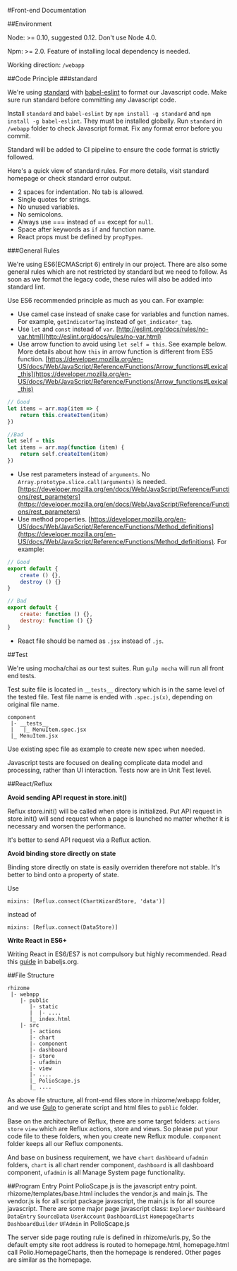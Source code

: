#Front-end Documentation

##Environment

Node: >= 0.10, suggested 0.12. Don't use Node 4.0.

Npm: >= 2.0. Feature of installing local dependency is needed.

Working direction: `/webapp`

##Code Principle
###standard

We're using [standard](https://github.com/feross/standard) with [babel-eslint](https://github.com/babel/babel-eslint) to format our Javascript code. Make sure run standard before committing any Javascript code.

Install `standard` and `babel-eslint` by `npm install -g standard` and `npm install -g babel-eslint`. They must be installed globally. Run `standard` in `/webapp` folder to check Javascript format. Fix any format error before you commit.

Standard will be added to CI pipeline to ensure the code format is strictly followed.

Here's a quick view of standard rules. For more details, visit standard homepage or check standard error output.

* 2 spaces for indentation. No tab is allowed.
* Single quotes for strings.
* No unused variables.
* No semicolons.
* Always use === instead of == except for `null`.
* Space after keywords as `if` and function name.
* React props must be defined by `propTypes`.

###General Rules

We're using ES6(ECMAScript 6) entirely in our project. There are also some general rules which are not restricted by standard but we need to follow. As soon as we format the legacy code, these rules will also be added into standard lint.

Use ES6 recommended principle as much as you can. For example:

* Use camel case instead of snake case for variables and function names. For example, `getIndicatorTag` instead of `get_indicator_tag`.
* Use `let` and `const` instead of `var`. [http://eslint.org/docs/rules/no-var.html](http://eslint.org/docs/rules/no-var.html)
* Use arrow function to avoid using `let self = this`. See example below. More details about how `this` in arrow function is different from ES5 function. [https://developer.mozilla.org/en-US/docs/Web/JavaScript/Reference/Functions/Arrow_functions#Lexical_this](https://developer.mozilla.org/en-US/docs/Web/JavaScript/Reference/Functions/Arrow_functions#Lexical_this)

```javascript
// Good
let items = arr.map(item => {
	return this.createItem(item)
})

//Bad
let self = this
let items = arr.map(function (item) {
	return self.createItem(item)
})
```

* Use rest parameters instead of `arguments`. No `Array.prototype.slice.call(arguments)` is needed. [https://developer.mozilla.org/en/docs/Web/JavaScript/Reference/Functions/rest_parameters](https://developer.mozilla.org/en/docs/Web/JavaScript/Reference/Functions/rest_parameters)
* Use method properties. [https://developer.mozilla.org/en-US/docs/Web/JavaScript/Reference/Functions/Method_definitions](https://developer.mozilla.org/en-US/docs/Web/JavaScript/Reference/Functions/Method_definitions). For example:

```javascript
// Good
export default {
	create () {},
	destroy () {}
}

// Bad
export default {
	create: function () {},
	destroy: function () {}
}
```

* React file should be named as `.jsx` instead of `.js`.


##Test

We're using mocha/chai as our test suites. Run `gulp mocha` will run all front end tests.

Test suite file is located in `__tests__` directory which is in the same level of the tested file. Test file name is ended with `.spec.js(x)`, depending on original file name.

```
component
 |- __tests__
 |   |_ MenuItem.spec.jsx
 |_ MenuItem.jsx
```

Use existing spec file as example to create new spec when needed.

Javascript tests are focused on dealing complicate data model and processing, rather than UI interaction. Tests now are in Unit Test level.

##React/Reflux

**Avoid sending API request in store.init()**

Reflux store.init() will be called when store is initialized. Put API request in store.init() will send request when a page is launched no matter whether it is necessary and worsen the performance.

It's better to send API request via a Reflux action.

**Avoid binding store directly on state**

Binding store directly on state is easily overriden therefore not stable. It's better to bind onto a property of state.

Use

`mixins: [Reflux.connect(ChartWizardStore, 'data')]`

instead of

`mixins: [Reflux.connect(DataStore)]`

**Write React in ES6+**

Writing React in ES6/ES7 is not compulsory but highly recommended. Read this [guide](http://babeljs.io/blog/2015/06/07/react-on-es6-plus/) in babeljs.org.

##File Structure

```
rhizome
 |- webapp
    |- public
       |- static
       |  |- ....
       |_ index.html
    |- src
       |- actions
       |- chart
       |- component
       |- dashboard
       |- store
       |- ufadmin
       |- view
       |- ....
       |_ PolioScape.js
       |_ ....
```

As above file structure, all front-end files store in rhizome/webapp folder, and we use [Gulp](gulp.md) to generate script and html files to `public` folder.
 
Base on the architecture of Reflux, there are some target folders: `actions` `store` `view` which are Reflux actions, store and views. So please put your code file to these folders, when you create new Reflux module. `component` folder keeps all our Reflux components.

And base on business requirement, we have `chart` `dashboard` `ufadmin` folders, `chart` is all chart render component, `dashboard` is all dashboard component, `ufadmin` is all Manage System page functionality.  

##Program Entry Point
PolioScape.js is the javascript entry point. rhizome/templates/base.html includes the vendor.js and main.js. The vendor.js is for all script package javascript, the main.js is for all source javascript. There are some major page javascript class: `Explorer` `Dashboard` `DataEntry` `SourceData` `UserAccount` `DashboardList` `HomepageCharts` `DashboardBuilder` `UFAdmin` in PolioScape.js

The server side page routing rule is defined in rhizome/urls.py, So the default empty site root address is routed to homepage.html, homepage.html call Polio.HomepageCharts, then the homepage is rendered. Other pages are similar as the homepage. 


